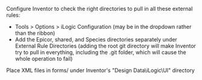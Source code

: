 Configure Inventor to check the right directories to pull in all these external rules:
- Tools > Options > iLogic Configuration (may be in the dropdown rather than the ribbon)
- Add the Epicor, shared, and Species directories separately under External Rule Directories (adding the root git directory will make Inventor try to pull in everything, including the .git folder, which will cause the whole operation to fail)

Place XML files in forms/ under Inventor's "Design Data\\iLogic\\UI" directory
